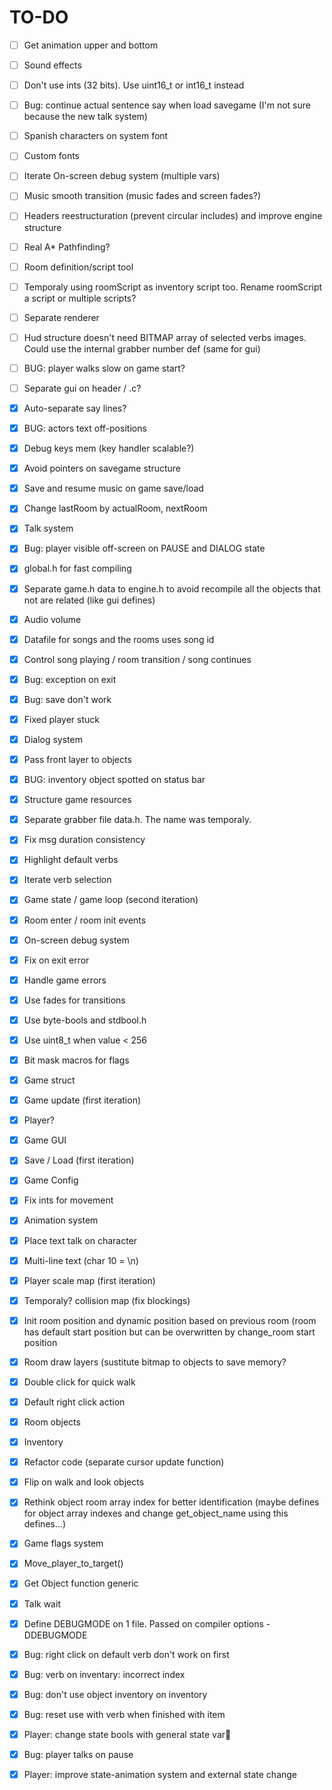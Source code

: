 # TO-DO

- [ ] Get animation upper and bottom
- [ ] Sound effects
- [ ] Don't use ints (32 bits). Use uint16_t or int16_t instead
- [ ] Bug: continue actual sentence say when load savegame (I'm not sure because the new talk system)
- [ ] Spanish characters on system font
- [ ] Custom fonts
- [ ] Iterate On-screen debug system (multiple vars)
- [ ] Music smooth transition (music fades and screen fades?)
- [ ] Headers reestructuration (prevent circular includes) and improve engine structure
- [ ] Real A* Pathfinding?
- [ ] Room definition/script tool
- [ ] Temporaly using roomScript as inventory script too. Rename roomScript a script or
multiple scripts?
- [ ] Separate renderer
- [ ] Hud structure doesn't need BITMAP array of selected verbs images. Could use the
internal grabber number def (same for gui)
- [ ] BUG: player walks slow on game start?
- [ ] Separate gui on header / .c?

- [X] Auto-separate say lines?
- [X] BUG: actors text off-positions
- [X] Debug keys mem (key handler scalable?)
- [X] Avoid pointers on savegame structure
- [X] Save and resume music on game save/load
- [X] Change lastRoom by actualRoom, nextRoom
- [X] Talk system
- [X] Bug: player visible off-screen on PAUSE and DIALOG state
- [X] global.h for fast compiling
- [X] Separate game.h data to engine.h to avoid recompile all the objects that not are related (like gui defines)
- [X] Audio volume
- [X] Datafile for songs and the rooms uses song id
- [X] Control song playing / room transition / song continues
- [X] Bug: exception on exit
- [X] Bug: save don't work
- [X] Fixed player stuck
- [X] Dialog system
- [X] Pass front layer to objects
- [X] BUG: inventory object spotted on status bar
- [X] Structure game resources
- [X] Separate grabber file data.h. The name was temporaly.
- [X] Fix msg duration consistency
- [X] Highlight default verbs
- [X] Iterate verb selection
- [X] Game state / game loop (second iteration)
- [X] Room enter / room init events
- [X] On-screen debug system
- [X] Fix on exit error
- [X] Handle game errors
- [X] Use fades for transitions
- [X] Use byte-bools and stdbool.h
- [X] Use uint8_t when value < 256
- [X] Bit mask macros for flags
- [X] Game struct
- [X] Game update (first iteration)
- [X] Player?
- [X] Game GUI
- [X] Save / Load (first iteration)
- [X] Game Config
- [X] Fix ints for movement
- [X] Animation system
- [X] Place text talk on character
- [X] Multi-line text (char 10 = \n)
- [X] Player scale map (first iteration)
- [X] Temporaly? collision map (fix blockings)
- [X] Init room position and dynamic position based on previous room (room has default start
position but can be overwritten by change_room start position
- [X] Room draw layers (sustitute bitmap to objects to save memory?
- [X] Double click for quick walk
- [X] Default right click action
- [X] Room objects
- [X] Inventory
- [X] Refactor code (separate cursor update function)
- [X] Flip on walk and look objects
- [X] Rethink object room array index for better identification (maybe defines for object
array indexes and change get_object_name using this defines...)
- [X] Game flags system
- [X] Move_player_to_target()
- [X] Get Object function generic
- [X] Talk wait
- [X] Define DEBUGMODE on 1 file. Passed on compiler options -DDEBUGMODE
- [X] Bug: right click on default verb don't work on first
- [X] Bug: verb on inventary: incorrect index
- [X] Bug: don't use object inventory on inventory
- [X] Bug: reset use with verb when finished with item
- [X] Player: change state bools with general state var
- [X] Bug: player talks on pause
- [X] Player: improve state-animation system and external state change
